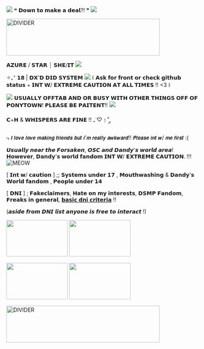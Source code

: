 ![](https://64.media.tumblr.com/0018ac2053c69abb00c067f033f75593/d5f3956d46975a7f-95/s75x75_c1/3c78e3fd5c12f82e1b8d0b217caa9c6491fc4904.gifv) ❝ 𝗗𝗼𝘄𝗻 𝘁𝗼 𝗺𝗮𝗸𝗲 𝗮 𝗱𝗲𝗮𝗹?! ❞ ![](https://64.media.tumblr.com/58e50e5e4bc433fdfe4b22de7d028a33/db7ce6708c01e3ab-70/s75x75_c1/4021fc74fde2fec190a08697f82e2426f5d4be86.webp)

 <img src="https://64.media.tumblr.com/a6c4882dfc58bdee51ff509d65beda11/5e6e6b6c245e427d-70/s400x600/3108ccd66a52f8e5112ff5292d661c04329095a6.pnj" alt="DIVIDER" width="400" height="96">

𝗔𝗭𝗨𝗥𝗘 / 𝗦𝗧𝗔𝗥 ┆ 𝗦𝗛𝗘/𝗜𝗧 ![](https://64.media.tumblr.com/d6d10db160915a43250f36b3f502b7d2/a37b066fbd53f8a4-6e/s75x75_c1/b287aaf6bafec60532da8e448ab896c6bcea09f2.gifv)

 ✧₊⁺ 𝟭𝟴 | 𝗗𝗫'𝗗 𝗗𝗜𝗗 𝗦𝗬𝗦𝗧𝗘𝗠 ![](https://64.media.tumblr.com/41999894423d101c6c259f98d9026479/af5d09d7c42bd261-10/s75x75_c1/784bc83a253ef7c95ed78ee66bd38876ce588969.gifv) ꒰ 𝗔𝘀𝗸 𝗳𝗼𝗿 𝗳𝗿𝗼𝗻𝘁 𝗼𝗿 𝗰𝗵𝗲𝗰𝗸 𝗴𝗶𝘁𝗵𝘂𝗯 𝘀𝘁𝗮𝘁𝘂𝘀 + 𝗜𝗡𝗧 𝗪/ 𝗘𝗫𝗧𝗥𝗘𝗠𝗘 𝗖𝗔𝗨𝗧𝗜𝗢𝗡 𝗔𝗧 𝗔𝗟𝗟 𝗧𝗜𝗠𝗘𝗦 !! <3 ꒱ 
 
![](https://64.media.tumblr.com/a8e75989fb17d180a080d6821b832853/d1bd9a001994ae40-09/s75x75_c1/5b77773025e51c621b41b65fd28bd4241298452a.gifv) 𝗨𝗦𝗨𝗔𝗟𝗟𝗬 𝗢𝗙𝗙𝗧𝗔𝗕 𝗔𝗡𝗗 𝗢𝗥 𝗕𝗨𝗦𝗬 𝗪𝗜𝗧𝗛 𝗢𝗧𝗛𝗘𝗥 𝗧𝗛𝗜𝗡𝗚𝗦 𝗢𝗙𝗙 𝗢𝗙 𝗣𝗢𝗡𝗬𝗧𝗢𝗪𝗡! 𝗣𝗟𝗘𝗔𝗦𝗘 𝗕𝗘 𝗣𝗔𝗜𝗧𝗘𝗡𝗧!! ![](https://64.media.tumblr.com/e5f29d2e5b1d4dc32a54bafdeb583d1e/2c0bb3b83ae22ac8-c8/s75x75_c1/1e93888dd3522ed97c6e6884834a3a3d7b2dd8f9.gifv)


𝗖+𝗛 & 𝗪𝗛𝗜𝗦𝗣𝗘𝗥𝗦 𝗔𝗥𝗘 𝗙𝗜𝗡𝗘 !! ₊˙♡﹗˚ ༘ 

⤷  𝙄 𝙡𝙤𝙫𝙚 𝙡𝙤𝙫𝙚 𝙢𝙖𝙠𝙞𝙣𝙜 𝙛𝙧𝙞𝙚𝙣𝙙𝙨 𝙗𝙪𝙩 𝙞'𝙢 𝙧𝙚𝙖𝙡𝙡𝙮 𝙖𝙬𝙠𝙬𝙖𝙧𝙙!!
𝙋𝙡𝙚𝙖𝙨𝙚 𝙞𝙣𝙩 𝙬/ 𝙢𝙚 𝙛𝙞𝙧𝙨𝙩 :(

 𝙐𝙨𝙪𝙖𝙡𝙡𝙮 𝙣𝙚𝙖𝙧 𝙩𝙝𝙚 𝙁𝙤𝙧𝙨𝙖𝙠𝙚𝙣, 𝙊𝙎𝘾 𝙖𝙣𝙙 𝘿𝙖𝙣𝙙𝙮'𝙨 𝙬𝙤𝙧𝙡𝙙 𝙖𝙧𝙚𝙖! 𝗛𝗼𝘄𝗲𝘃𝗲𝗿, 𝗗𝗮𝗻𝗱𝘆'𝘀 𝘄𝗼𝗿𝗹𝗱 𝗳𝗮𝗻𝗱𝗼𝗺 𝗜𝗡𝗧 𝗪/ 𝗘𝗫𝗧𝗥𝗘𝗠𝗘 𝗖𝗔𝗨𝗧𝗜𝗢𝗡. !!! ![MEOW](https://64.media.tumblr.com/c08c7f94f8bee08a43799d2e5f2a2334/b572a179094d603f-07/s75x75_c1/4e304adaec42ad8382d54b2a89df1a4757c6caa4.gifv)


[ 𝗜𝗻𝘁 𝘄/ 𝗰𝗮𝘂𝘁𝗶𝗼𝗻 ] ;; 𝗦𝘆𝘀𝘁𝗲𝗺𝘀 𝘂𝗻𝗱𝗲𝗿 𝟭𝟳 , 𝗠𝗼𝘂𝘁𝗵𝘄𝗮𝘀𝗵𝗶𝗻𝗴 & 𝗗𝗮𝗻𝗱𝘆'𝘀 𝗪𝗼𝗿𝗹𝗱 𝗳𝗮𝗻𝗱𝗼𝗺 , 𝗣𝗲𝗼𝗽𝗹𝗲 𝘂𝗻𝗱𝗲𝗿 𝟭𝟰

[ 𝗗𝗡𝗜 ] ; 𝗙𝗮𝗸𝗲𝗰𝗹𝗮𝗶𝗺𝗲𝗿𝘀, 𝗛𝗮𝘁𝗲 𝗼𝗻 𝗺𝘆 𝗶𝗻𝘁𝗲𝗿𝗲𝘀𝘁𝘀, 𝗗𝗦𝗠𝗣 𝗙𝗮𝗻𝗱𝗼𝗺, 𝗙𝗿𝗲𝗮𝗸𝘀 𝗶𝗻 𝗴𝗲𝗻𝗲𝗿𝗮𝗹, [𝗯𝗮𝘀𝗶𝗰 𝗱𝗻𝗶 𝗰𝗿𝗶𝘁𝗲𝗿𝗶𝗮](https://rentry.co/dnfifreaks) !!

(𝙖𝙨𝙞𝙙𝙚 𝙛𝙧𝙤𝙢 𝘿𝙉𝙄 𝙡𝙞𝙨𝙩 𝙖𝙣𝙮𝙤𝙣𝙚 𝙞𝙨 𝙛𝙧𝙚𝙚 𝙩𝙤 𝙞𝙣𝙩𝙚𝙧𝙖𝙘𝙩 !)

<img src="https://64.media.tumblr.com/02524b806d056b3ebaa235d7c94611cb/5e6e6b6c245e427d-fd/s100x200/e4be8e1af18f26023dece158aee8712caa4fa79e.gifv" width="160" height="95"> <img src="https://64.media.tumblr.com/34866f6fd8520a92c46237cb21f67572/048517b550743f13-15/s100x200/4f8ee4f2eb359d9e8b22ade94b278bf0506a921d.gifv" width="160" height="95"> 

<img src="https://64.media.tumblr.com/d94993da2bdab08887b3ffbe60381f53/048517b550743f13-ad/s100x200/3023f7f35e46d05efb7fd9450f48d25925ee5790.gifv" width="160" height="95"> <img src="https://64.media.tumblr.com/6f1e849c82f207142614b66d534bf70d/5e6e6b6c245e427d-a0/s100x200/ced50b2b0105a712fcf965dc3844b07b20639900.gifv" width="160" height="95"> 

<img src="https://64.media.tumblr.com/8e169788d6e736c460f9d9d79455483d/5e6e6b6c245e427d-30/s400x600/00528d084f02e19b21a60a90e5b9b61d666d58b3.pnj" alt="DIVIDER" width="400" height="96">
